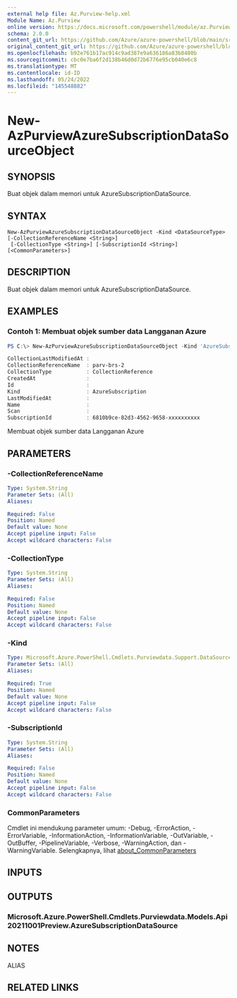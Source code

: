 ```yaml
---
external help file: Az.Purview-help.xml
Module Name: Az.Purview
online version: https://docs.microsoft.com/powershell/module/az.Purview/new-AzPurviewAzureSubscriptionDataSourceObject
schema: 2.0.0
content_git_url: https://github.com/Azure/azure-powershell/blob/main/src/Purview/Purview/help/New-AzPurviewAzureSubscriptionDataSourceObject.md
original_content_git_url: https://github.com/Azure/azure-powershell/blob/main/src/Purview/Purview/help/New-AzPurviewAzureSubscriptionDataSourceObject.md
ms.openlocfilehash: b92e761b17ac914c9ad387e9a636186a83b8480b
ms.sourcegitcommit: cbc0e7ba6f2d138b46d0d72b6776e95cb040e6c8
ms.translationtype: MT
ms.contentlocale: id-ID
ms.lasthandoff: 05/24/2022
ms.locfileid: "145548882"
---
```

# New-AzPurviewAzureSubscriptionDataSourceObject

## SYNOPSIS
Buat objek dalam memori untuk AzureSubscriptionDataSource.

## SYNTAX

```
New-AzPurviewAzureSubscriptionDataSourceObject -Kind <DataSourceType> [-CollectionReferenceName <String>]
 [-CollectionType <String>] [-SubscriptionId <String>] [<CommonParameters>]
```

## DESCRIPTION
Buat objek dalam memori untuk AzureSubscriptionDataSource.

## EXAMPLES

### Contoh 1: Membuat objek sumber data Langganan Azure
```powershell
PS C:\> New-AzPurviewAzureSubscriptionDataSourceObject -Kind 'AzureSubscription' -CollectionReferenceName 'parv-brs-2' -CollectionType 'CollectionReference' -SubscriptionId '6810b9ce-82d3-4562-9658-xxxxxxxxxx'

CollectionLastModifiedAt :
CollectionReferenceName  : parv-brs-2
CollectionType           : CollectionReference
CreatedAt                :
Id                       :
Kind                     : AzureSubscription
LastModifiedAt           :
Name                     :
Scan                     :
SubscriptionId           : 6810b9ce-82d3-4562-9658-xxxxxxxxxx
```

Membuat objek sumber data Langganan Azure

## PARAMETERS

### -CollectionReferenceName

```yaml
Type: System.String
Parameter Sets: (All)
Aliases:

Required: False
Position: Named
Default value: None
Accept pipeline input: False
Accept wildcard characters: False
```

### -CollectionType

```yaml
Type: System.String
Parameter Sets: (All)
Aliases:

Required: False
Position: Named
Default value: None
Accept pipeline input: False
Accept wildcard characters: False
```

### -Kind

```yaml
Type: Microsoft.Azure.PowerShell.Cmdlets.Purviewdata.Support.DataSourceType
Parameter Sets: (All)
Aliases:

Required: True
Position: Named
Default value: None
Accept pipeline input: False
Accept wildcard characters: False
```

### -SubscriptionId

```yaml
Type: System.String
Parameter Sets: (All)
Aliases:

Required: False
Position: Named
Default value: None
Accept pipeline input: False
Accept wildcard characters: False
```

### CommonParameters
Cmdlet ini mendukung parameter umum: -Debug, -ErrorAction, -ErrorVariable, -InformationAction, -InformationVariable, -OutVariable, -OutBuffer, -PipelineVariable, -Verbose, -WarningAction, dan -WarningVariable. Selengkapnya, lihat [about_CommonParameters](http://go.microsoft.com/fwlink/?LinkID=113216)

## INPUTS

## OUTPUTS

### Microsoft.Azure.PowerShell.Cmdlets.Purviewdata.Models.Api20211001Preview.AzureSubscriptionDataSource

## NOTES

ALIAS

## RELATED LINKS
